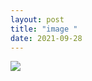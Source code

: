 ```yaml
---
layout: post
title: "image "
date: 2021-09-28
---
```



<p>
  <img src="https://i.natgeofe.com/n/9135ca87-0115-4a22-8caf-d1bdef97a814/75552_square.jpg">
     </p>
  
